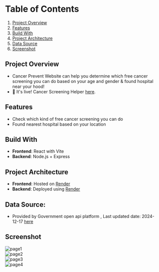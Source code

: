 # Table of Contents
1. [Project Overview](#project-overview)
2. [Features](#Features)
3. [Build With](#build-with)
4. [Project Architecture](#project-architecture)
5. [Data Source](#data-source)
6. [Screenshot](#Screenshot)

## Project Overview
- Cancer Prevent Website can help you determine which free cancer screening you can do based on your age and gender & found hospital near your hood!<br/>
- 🚀 It's live! Cancer Screening Helper <a href="https://cancer-screening-helper-1.onrender.com/">here</a>.

## Features
- Check which kind of free cancer screening you can do
- Found nearest hospital based on your location

## Build With
- **Frontend**: React with Vite
- **Backend**: Node.js + Express

## Project Architecture 
- **Frontend**: Hosted on [Render](https://render.com/)
- **Backend**: Deployed using [Render](https://render.com/)

## Data Source:
- Provided by Government open api platform , Last updated date: 2024-12-17 <a href="https://data.gov.tw/dataset/84980">here</a>

## Screenshot
  ![page1](https://i.ibb.co/9GFdPkt/2025-01-24-3-21-10.png)</br>
  ![page2](https://i.ibb.co/GVq2RnY/2025-01-24-3-21-20.png)</br>
  ![page3](https://i.ibb.co/T0dg3ZD/2025-01-24-3-21-32.png)</br>
  ![page4](https://i.ibb.co/5YRPb8F/2025-01-24-3-21-45.png)
  

